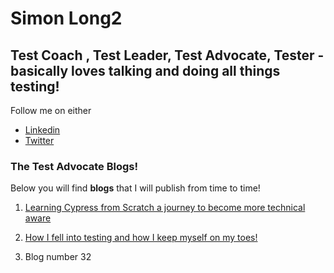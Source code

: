 # Simon Long2
## Test Coach , Test Leader, Test Advocate, Tester - basically loves talking and doing all things testing!

 Follow me on either
* [Linkedin](https://www.linkedin.com/in/simonlongtester)
* [Twitter](https://twitter.com/simonlongtester)


### The Test Advocate Blogs! 

Below you will find <b>blogs</b> that I will publish from time to time!  

1. [Learning Cypress from Scratch  a journey to become more technical aware](blog1)

2. [How I fell into testing and how I keep myself on my toes!](blog2)

3. Blog number 32



